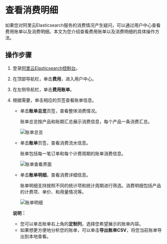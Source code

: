 # 查看消费明细

如果您对阿里云Elasticsearch服务的消费情况产生疑问，可以通过用户中心查看费用账单以及消费明细。本文为您介绍查看费用账单以及消费明细的具体操作方法。

## 操作步骤

1.  登录[阿里云Elasticsearch控制台](https://elasticsearch.console.aliyun.com/#/home)。

2.  在顶部导航栏，单击**费用**，进入用户中心。

3.  在左侧导航栏，单击**费用账单**。

4.  根据需要，单击相应的页签查看账单信息。

    -   单击**账单总览**页签，查看整体消费情况。

        账单总览按产品和账期汇总展示消费信息，每个产品一条消费汇总。

        ![账单总览](https://static-aliyun-doc.oss-accelerate.aliyuncs.com/assets/img/zh-CN/2181303261/p280789.png)

    -   单击**账单**页签，查看消费流水信息。

        账单包括每一笔订单和每个计费周期的账单消费信息。

        ![账单查看界面](https://static-aliyun-doc.oss-accelerate.aliyuncs.com/assets/img/zh-CN/3181303261/p280787.png)

    -   单击**账单明细**，查看消费详细信息。

        账单明细支持按照不同的统计项和统计周期进行筛选。消费明细包括产品的计费项、单价、和用量情况等。

        ![账单明细](https://static-aliyun-doc.oss-accelerate.aliyuncs.com/assets/img/zh-CN/3181303261/p280791.png)

    **说明：**

    -   您可以单击账单右上角的**定制列**，选择您希望展示的账单内容。
    -   如果想更方便地分析您的账单，可以单击**导出账单CSV**，将您当前账单导出到本地查看。

